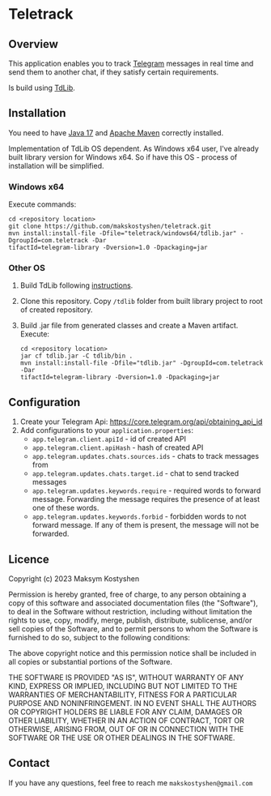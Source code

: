 # Teletrack

## Overview 
This application enables you to track [Telegram](https://web.telegram.org/) messages in real time and send them to another chat, if they satisfy certain requirements.

Is build using [TdLib](https://core.telegram.org/tdlib).

## Installation

You need to have [Java 17](https://www.javatpoint.com/how-to-set-path-in-java) and [Apache Maven](https://www.javatpoint.com/how-to-install-maven) correctly installed.

Implementation of TdLib OS dependent. As Windows x64 user, I've already built library version for Windows x64. So if have this OS - process of installation will be simplified.

### Windows x64

Execute commands:

```
cd <repository location>
git clone https://github.com/makskostyshen/teletrack.git
mvn install:install-file -Dfile="teletrack/windows64/tdlib.jar" -DgroupId=com.teletrack -Dar
tifactId=telegram-library -Dversion=1.0 -Dpackaging=jar
```

### Other OS

1. Build TdLib following [instructions](https://tdlib.github.io/td/build.html?language=Java).

2. Clone this repository. Copy ``/tdlib`` folder from built library project to root of created repository.

3. Build .jar file from generated classes and create a Maven artifact. Execute:
   
    ```
    cd <repository location>
    jar cf tdlib.jar -C tdlib/bin .
    mvn install:install-file -Dfile="tdlib.jar" -DgroupId=com.teletrack -Dar
    tifactId=telegram-library -Dversion=1.0 -Dpackaging=jar
    ```

## Configuration

1. Create your Telegram Api: https://core.telegram.org/api/obtaining_api_id
2. Add configurations to your ``application.properties``:
   - ``app.telegram.client.apiId`` - id of created API
   - ``app.telegram.client.apiHash`` - hash of created API
   - ``app.telegram.updates.chats.sources.ids`` - chats to track messages from
   - ``app.telegram.updates.chats.target.id`` - chat to send tracked messages
   - ``app.telegram.updates.keywords.require`` - required words to forward message. Forwarding the message requires the presence of at least one of these words.
   - ``app.telegram.updates.keywords.forbid`` - forbidden words to not forward message. If any of them is present, the message will not be forwarded.

## Licence

Copyright (c) 2023 Maksym Kostyshen

Permission is hereby granted, free of charge, to any person obtaining a copy of this software and associated documentation files (the "Software"), to deal in the Software without restriction, including without limitation the rights to use, copy, modify, merge, publish, distribute, sublicense, and/or sell copies of the Software, and to permit persons to whom the Software is furnished to do so, subject to the following conditions:

The above copyright notice and this permission notice shall be included in all copies or substantial portions of the Software.

THE SOFTWARE IS PROVIDED "AS IS", WITHOUT WARRANTY OF ANY KIND, EXPRESS OR IMPLIED, INCLUDING BUT NOT LIMITED TO THE WARRANTIES OF MERCHANTABILITY, FITNESS FOR A PARTICULAR PURPOSE AND NONINFRINGEMENT. IN NO EVENT SHALL THE AUTHORS OR COPYRIGHT HOLDERS BE LIABLE FOR ANY CLAIM, DAMAGES OR OTHER LIABILITY, WHETHER IN AN ACTION OF CONTRACT, TORT OR OTHERWISE, ARISING FROM, OUT OF OR IN CONNECTION WITH THE SOFTWARE OR THE USE OR OTHER DEALINGS IN THE SOFTWARE.

## Contact
If you have any questions, feel free to reach me ``makskostyshen@gmail.com``


